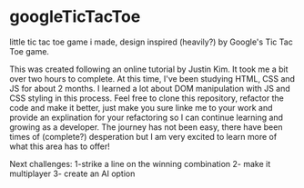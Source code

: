 # googleTicTacToe
little tic tac toe game i made, design inspired (heavily?) by Google's Tic Tac Toe game. 

This was created following an online tutorial by Justin Kim. It took me a bit over two hours to complete. At this time, I've been studying HTML, CSS and JS for about 2 months. I learned a lot about DOM manipulation with JS and CSS styling in this process. Feel free to clone this repository, refactor the code and make it better, just make you sure linke me to your work and provide an explination for your refactoring so I can continue learning and growing as a developer. The journey has not been easy, there have been times of (complete?) desperation but I am very excited to learn more of what this area has to offer!

Next challenges: 
1-strike a line on the winning combination
2- make it multiplayer
3- create an AI option

